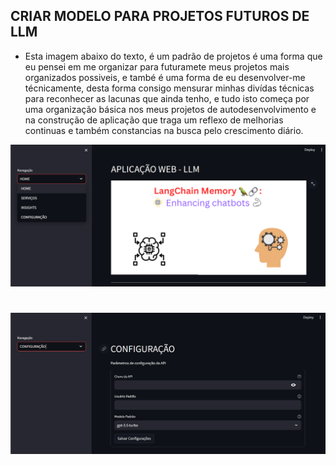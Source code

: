 

## CRIAR MODELO PARA PROJETOS FUTUROS DE LLM

- Esta imagem abaixo do texto, é  um padrão de projetos é uma forma que eu pensei em me organizar para futuramete meus projetos mais organizados possiveis, e també é uma forma de eu desenvolver-me técnicamente, desta forma consigo mensurar minhas divídas técnicas para reconhecer as lacunas que ainda tenho, e tudo isto começa por uma organização básica nos meus projetos de autodesenvolvimento e na construção de aplicação que traga um reflexo de melhorias  continuas e também constancias na busca pelo crescimento diário.

![alt text](image.png)

![alt text](image-1.png)
=======

  
